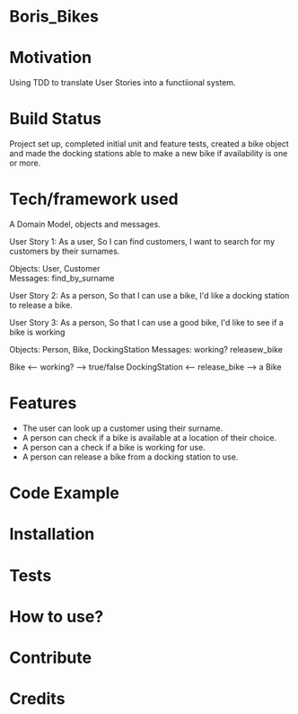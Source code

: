 # Boris_Bikes

# Motivation
Using TDD to translate User Stories into a functiional system.


# Build Status
Project set up, completed initial unit and feature tests, created a bike object
and made the docking stations able to make a new bike if availability is one or more.

# Tech/framework used
A Domain Model, objects and messages.

User Story 1:
As a user,
So I can find customers,
I want to search for my customers by their surnames.

Objects: User, Customer    
Messages:      find_by_surname

User Story 2:
As a person,
So that I can use a bike,
I'd like a docking station to release a bike.

User Story 3:
As a person,
So that I can use a good bike,
I'd like to see if a bike is working

Objects: Person, Bike,    DockingStation
Messages:        working? releasew_bike

Bike <-- working? --> true/false
DockingStation <-- release_bike --> a Bike

# Features
- The user can look up a customer using their surname.
- A person can check if a bike is available at a location of their choice.
- A person can a check if a bike is working for use.
- A person can release a bike from a docking station to use.

# Code Example

# Installation

# Tests

# How to use?

# Contribute

# Credits
